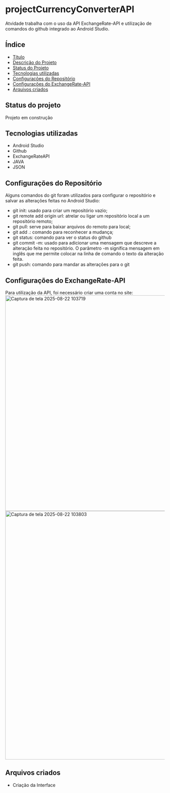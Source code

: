 # projectCurrencyConverterAPI
Atvidade trabalha com o uso da API ExchangeRate-API e utilização de comandos do github integrado ao Android Studio.

## Índice
* [Título](#projectCurrencyConverterAPI)
* [Descrição do Projeto](#projectCurrencyConverterAPI)
* [Status do Projeto](#Status-do-projeto)
* [Tecnologias utilizadas](#Tecnologias-utilizadas)
* [Configurações do Repositório](#Configurações-do-Repositório)
* [Configurações do ExchangeRate-API](#Configurações-do-ExchangeRate-API)
* [Arquivos criados](#Arquivos-criados)

## Status do projeto
Projeto em construção 

## Tecnologias utilizadas
- Android Studio
- Github
- ExchangeRateAPI
- JAVA
- JSON


## Configurações do Repositório
 Alguns comandos do git foram utilizados para configurar o repositório e salvar as alterações feitas no Android Studio:

 - git init: usado para criar um repositório vazio;
 - git remote add origin url: atrelar ou ligar um repositório local a um  repositório remoto;
- git pull: serve para baixar arquivos do remoto para local;
- git add .: comando para reconhecer a mudança;
- git status: comando para ver o status do github
- git commit -m: usado para adicionar uma mensagem que descreve a alteração feita no repositório.
  O parâmetro -m significa mensagem em inglês que me permite colocar na linha de comando o texto da alteração feita.
- git push: comando para mandar as alterações para o git

## Configurações do ExchangeRate-API
Para utilização da API, foi necessário criar uma conta no site:
<img width="1462" height="680" alt="Captura de tela 2025-08-22 103719" src="https://github.com/user-attachments/assets/71bbf980-aae7-4399-9909-4fd4b974c760" />
<img width="1255" height="784" alt="Captura de tela 2025-08-22 103803" src="https://github.com/user-attachments/assets/cbedca2e-f201-4745-ab57-5df731cea00e" />

## Arquivos criados 
- Criação da Interface
